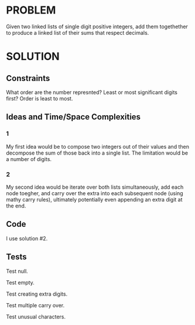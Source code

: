 # PROBLEM

Given two linked lists of single digit positive integers, add them togethether to produce a linked list of their sums that respect decimals.

# SOLUTION

## Constraints

What order are the number represnted? Least or most significant digits first?
Order is least to most.

## Ideas and Time/Space Complexities

### 1
My first idea would be to compose two integers out of their values and then decompose the sum of those back into a single list.  The limitation would be a number of digits.

### 2
My second idea would be iterate over both lists simultaneously, add each node toegher, and carry over the extra into each subsequent node (using mathy carry rules), ultimately potentially even appending an extra digit at the end.


## Code

I use solution #2.

## Tests

Test null.

Test empty.

Test creating extra digits.

Test multiple carry over.

Test unusual characters.

